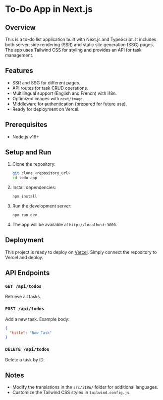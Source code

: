 # To-Do App in Next.js

## Overview
This is a to-do list application built with Next.js and TypeScript. It includes both server-side rendering (SSR) and static site generation (SSG) pages. The app uses Tailwind CSS for styling and provides an API for task management.

## Features
- SSR and SSG for different pages.
- API routes for task CRUD operations.
- Multilingual support (English and French) with i18n.
- Optimized images with `next/image`.
- Middleware for authentication (prepared for future use).
- Ready for deployment on Vercel.

## Prerequisites
- Node.js v16+

## Setup and Run
1. Clone the repository:
   ```bash
   git clone <repository_url>
   cd todo-app
   ```

2. Install dependencies:
   ```bash
   npm install
   ```

3. Run the development server:
   ```bash
   npm run dev
   ```

4. The app will be available at `http://localhost:3000`.

## Deployment
This project is ready to deploy on [Vercel](https://vercel.com/). Simply connect the repository to Vercel and deploy.

## API Endpoints
### `GET /api/todos`
Retrieve all tasks.

### `POST /api/todos`
Add a new task. Example body:
```json
{
  "title": "New Task"
}
```

### `DELETE /api/todos`
Delete a task by ID.

## Notes
- Modify the translations in the `src/i18n/` folder for additional languages.
- Customize the Tailwind CSS styles in `tailwind.config.js`.
